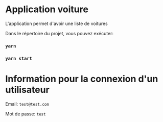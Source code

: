 # Application voiture
L'application permet d'avoir une liste de voitures

Dans le répertoire du projet, vous pouvez exécuter:

### `yarn`
### `yarn start`

# Information pour la connexion d'un utilisateur
Email: `test@test.com`

Mot de passe: `test`